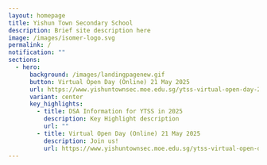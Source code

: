 ```yaml
---
layout: homepage
title: Yishun Town Secondary School
description: Brief site description here
image: /images/isomer-logo.svg
permalink: /
notification: ""
sections:
  - hero:
      background: /images/landingpagenew.gif
      button: Virtual Open Day (Online) 21 May 2025
      url: https://www.yishuntownsec.moe.edu.sg/ytss-virtual-open-day-2025/
      variant: center
      key_highlights:
        - title: DSA Information for YTSS in 2025
          description: Key Highlight description
          url: ""
        - title: Virtual Open Day (Online) 21 May 2025
          description: Join us!
          url: https://www.yishuntownsec.moe.edu.sg/ytss-virtual-open-day-2025/
---
```

